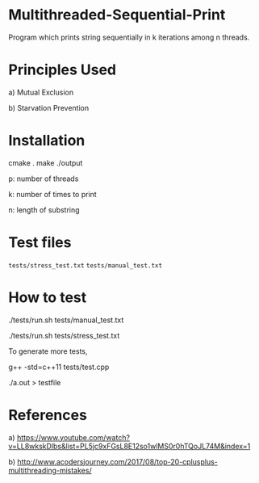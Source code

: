 # Multithreaded-Sequential-Print

Program which prints string sequentially in k iterations among n threads.

# Principles Used

a) Mutual Exclusion

b) Starvation Prevention

# Installation

cmake .
make
./output <string> <p> <k> <n>

p: number of threads

k: number of times to print

n: length of substring

# Test files

`tests/stress_test.txt`
`tests/manual_test.txt`

# How to test

./tests/run.sh tests/manual_test.txt

./tests/run.sh tests/stress_test.txt

To generate more tests,

g++ -std=c++11 tests/test.cpp

./a.out > testfile

# References

a) https://www.youtube.com/watch?v=LL8wkskDlbs&list=PL5jc9xFGsL8E12so1wlMS0r0hTQoJL74M&index=1

b) http://www.acodersjourney.com/2017/08/top-20-cplusplus-multithreading-mistakes/
